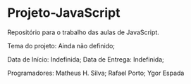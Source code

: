 # Projeto-JavaScript
Repositório para o trabalho das aulas de JavaScript.

Tema do projeto: Ainda não definido;

Data de Início: Indefinida;
Data de Entrega: Indefinida;

Programadores:
Matheus H. Silva;
Rafael Porto;
Ygor Espada

